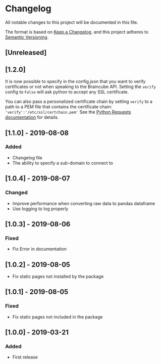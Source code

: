 # Changelog
All notable changes to this project will be documented in this file.

The format is based on [Keep a Changelog](https://keepachangelog.com/en/1.0.0/),
and this project adheres to [Semantic Versioning](https://semver.org/spec/v2.0.0.html).

## [Unreleased]

## [1.2.0]

It is now possible to specify in the config.json that you want to verify certificates or not when
speaking to the Braincube API.
Setting the `verify` config to `False` will ask python to accept any SSL certificate.

You can also pass a personalized certificate chain by setting `verify` to a path to a PEM file that contains 
the certificate chain:
`'verify':'/etc/ssl/certchain.pem'`
See the [Python Requests documentation](https://requests-fr.readthedocs.io/en/latest/user/advanced.html?highlight=verify#verifications-certificats-ssl) for details.


## [1.1.0] - 2019-08-08
### Added
- Changelog file
- The ability to specify a sub-domain to connect to 

## [1.0.4] - 2019-08-07
### Changed
- Improve performance when converting raw data to pandas dataframe
- Use logging to log properly

## [1.0.3] - 2019-08-06
### Fixed
- Fix Error in documentation

## [1.0.2] - 2019-08-05
- Fix static pages not installed by the package

## [1.0.1] - 2019-08-05

### Fixed
- Fix static pages not included in the package

## [1.0.0] - 2019-03-21

### Added
- First release